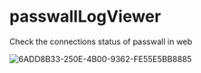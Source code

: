# passwallLogViewer
Check the connections status of passwall in web

![6ADD8B33-250E-4B00-9362-FE55E5BB8885](https://github.com/puteulanus/passwallLogViewer/assets/4849177/e580b5b4-95c7-4a48-afd4-b8aa39f084b0)
